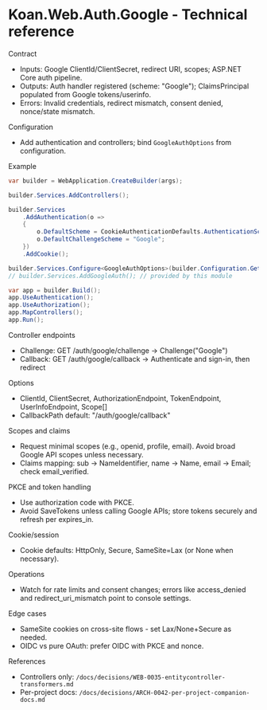 # Koan.Web.Auth.Google - Technical reference

Contract

- Inputs: Google ClientId/ClientSecret, redirect URI, scopes; ASP.NET Core auth pipeline.
- Outputs: Auth handler registered (scheme: "Google"); ClaimsPrincipal populated from Google tokens/userinfo.
- Errors: Invalid credentials, redirect mismatch, consent denied, nonce/state mismatch.

Configuration

- Add authentication and controllers; bind `GoogleAuthOptions` from configuration.

Example

```csharp
var builder = WebApplication.CreateBuilder(args);

builder.Services.AddControllers();

builder.Services
    .AddAuthentication(o =>
    {
        o.DefaultScheme = CookieAuthenticationDefaults.AuthenticationScheme;
        o.DefaultChallengeScheme = "Google";
    })
    .AddCookie();

builder.Services.Configure<GoogleAuthOptions>(builder.Configuration.GetSection("Auth:Providers:Google"));
// builder.Services.AddGoogleAuth(); // provided by this module

var app = builder.Build();
app.UseAuthentication();
app.UseAuthorization();
app.MapControllers();
app.Run();
```

Controller endpoints

- Challenge: GET /auth/google/challenge → Challenge("Google")
- Callback: GET /auth/google/callback → Authenticate and sign-in, then redirect

Options

- ClientId, ClientSecret, AuthorizationEndpoint, TokenEndpoint, UserInfoEndpoint, Scope[]
- CallbackPath default: "/auth/google/callback"

Scopes and claims

- Request minimal scopes (e.g., openid, profile, email). Avoid broad Google API scopes unless necessary.
- Claims mapping: sub → NameIdentifier, name → Name, email → Email; check email_verified.

PKCE and token handling

- Use authorization code with PKCE.
- Avoid SaveTokens unless calling Google APIs; store tokens securely and refresh per expires_in.

Cookie/session

- Cookie defaults: HttpOnly, Secure, SameSite=Lax (or None when necessary).

Operations

- Watch for rate limits and consent changes; errors like access_denied and redirect_uri_mismatch point to console settings.

Edge cases

- SameSite cookies on cross-site flows - set Lax/None+Secure as needed.
- OIDC vs pure OAuth: prefer OIDC with PKCE and nonce.

References

- Controllers only: `/docs/decisions/WEB-0035-entitycontroller-transformers.md`
- Per-project docs: `/docs/decisions/ARCH-0042-per-project-companion-docs.md`
